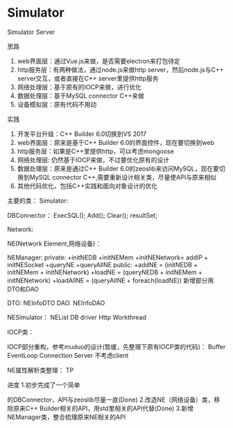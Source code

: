 # Simulator
Simulator Server

思路
1. web界面层：通过Vue.js来做，是否需要electron来打包待定
2. http服务层：有两种做法，通过node.js来做http server，然后node.js与C++ server交互，或者直接在C++ server里提供http服务
3. 网络处理层：基于原有的IOCP来做，进行优化
4. 数据处理层：基于MySQL connector C++来做
5. 设备模拟层：原有代码不用动

实践
1. 开发平台升级：C++ Builder 6.0切换到VS 2017
2. web界面层：原来是基于C++ Builder 6.0的界面控件，现在要切换到web
3. http服务层：如果是C++里提供http，可以考虑mongoose
4. 网络处理层: 仍然基于IOCP来做，不过要优化原有的设计
5. 数据处理层：原来是通过C++ Builder 6.0的zeoslib来访问MySQL，现在要切换到MySQL connector C++,需要重新设计相关类，尽量使API与原来相似
6. 其他代码优化，包括C++实践和面向对象设计的优化

主要的类：
Simulator:

DBConnector：
ExecSQL();
Add();
Clear();
resultSet;

Network:

NE(Network Element,网络设备)：

NEManager:
private:
+initNEDB
+initNEMem
+initNENetwork= addIP + initNESocket
+queryNE
+queryAllNE
public:
+addNE = (initNEDB + initNEMem + initNENetwork)
+loadNE = (queryNEDB + initNEMem + initNENetwork)
+loadAllNE = (queryAllNE + foreach(loadNE))
新增部分用DTO和DAO

DTO:
NEInfoDTO
DAO:
NEInfoDAO

NESimulator：
NEList
DB driver
Http
Workthread

IOCP类：


IOCP部分重构，参考muduo的设计(暂缓，先整理下原有IOCP类的代码)：
Buffer
EventLoop
Connection
Server
不考虑client

NE属性解析类整理：
TP



进度
1.初步完成了一个简单

的DBConnector，API与zeoslib尽量一直(Done)
2.改造NE（网络设备）类，移除原来C++ Builder相关的API，用std里相关的API代替(Done)
3.新增NEManager类，整合梳理原来NE相关的API

